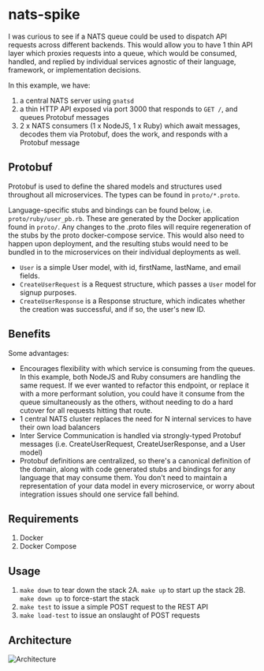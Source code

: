 # nats-spike

I was curious to see if a NATS queue could be used to dispatch API requests across different backends.  This would allow you to have 1 thin API layer which proxies requests into a queue, which would be consumed, handled, and replied by individual services agnostic of their language, framework, or implementation decisions.

In this example, we have:
 1. a central NATS server using `gnatsd`
 2. a thin HTTP API exposed via port 3000 that responds to `GET /`, and queues Protobuf messages
 3. 2 x NATS consumers (1 x NodeJS, 1 x Ruby) which await messages, decodes them via Protobuf, does the work, and responds with a Protobuf message

## Protobuf

Protobuf is used to define the shared models and structures used throughout all microservices.  The types can be found in `proto/*.proto`.

Language-specific stubs and bindings can be found below, i.e. `proto/ruby/user_pb.rb`.  These are generated by the Docker application found in `proto/`.  Any changes to the .proto files will require regeneration of the stubs by the proto docker-compose service.  This would also need to happen upon deployment, and the resulting stubs would need to be bundled in to the microservices on their individual deployments as well.

- `User` is a simple User model, with id, firstName, lastName, and email fields.
- `CreateUserRequest` is a Request structure, which passes a `User` model for signup purposes.
- `CreateUserResponse` is a Response structure, which indicates whether the creation was successful, and if so, the user's new ID.

## Benefits

Some advantages:
 - Encourages flexibility with which service is consuming from the queues.  In this example, both NodeJS and Ruby consumers are handling the same request.  If we ever wanted to refactor this endpoint, or replace it with a more performant solution, you could have it consume from the queue simultaneously as the others, without needing to do a hard cutover for all requests hitting that route.
 - 1 central NATS cluster replaces the need for N internal services to have their own load balancers
 - Inter Service Communication is handled via strongly-typed Protobuf messages (i.e. CreateUserRequest, CreateUserResponse, and a User model)
 - Protobuf definitions are centralized, so there's a canonical definition of the domain, along with code generated stubs and bindings for any language that may consume them.  You don't need to maintain a representation of your data model in every microservice, or worry about integration issues should one service fall behind.

## Requirements

1. Docker
2. Docker Compose

## Usage

1. `make down` to tear down the stack
2A. `make up` to start up the stack
2B. `make down up` to force-start the stack
3. `make test` to issue a simple POST request to the REST API
4. `make load-test` to issue an onslaught of POST requests

## Architecture

![Architecture](https://i.imgur.com/vKiZNVa.png "Architecture")
